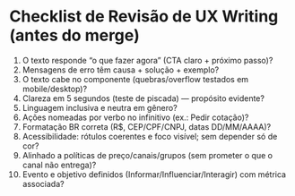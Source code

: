 # Checklist de Revisão de UX Writing (antes do merge)

1) O texto responde “o que fazer agora” (CTA claro + próximo passo)?
2) Mensagens de erro têm causa + solução + exemplo?
3) O texto cabe no componente (quebras/overflow testados em mobile/desktop)?
4) Clareza em 5 segundos (teste de piscada) — propósito evidente?
5) Linguagem inclusiva e neutra em gênero?
6) Ações nomeadas por verbo no infinitivo (ex.: Pedir cotação)?
7) Formatação BR correta (R$, CEP/CPF/CNPJ, datas DD/MM/AAAA)?
8) Acessibilidade: rótulos coerentes e foco visível; sem depender só de cor?
9) Alinhado a políticas de preço/canais/grupos (sem prometer o que o canal não entrega)?
10) Evento e objetivo definidos (Informar/Influenciar/Interagir) com métrica associada?

